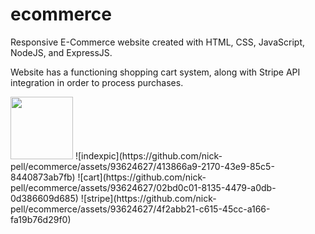 # ecommerce

Responsive E-Commerce website created with HTML, CSS, JavaScript, NodeJS, and ExpressJS.

Website has a functioning shopping cart system, along with Stripe API integration in order to process purchases.


<img src='https://github.com/nick-pell/ecommerce/assets/93624627/413866a9-2170-43e9-85c5-8440873ab7fb' width="100px">
![indexpic](https://github.com/nick-pell/ecommerce/assets/93624627/413866a9-2170-43e9-85c5-8440873ab7fb) 
![cart](https://github.com/nick-pell/ecommerce/assets/93624627/02bd0c01-8135-4479-a0db-0d386609d685) 
![stripe](https://github.com/nick-pell/ecommerce/assets/93624627/4f2abb21-c615-45cc-a166-fa19b76d29f0) 
